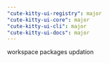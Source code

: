 ```yaml
---
"cute-kitty-ui-registry": major
"cute-kitty-ui-core": major
"cute-kitty-ui-cli": major
"cute-kitty-ui-docs": major
---
```


workspace packages updation
